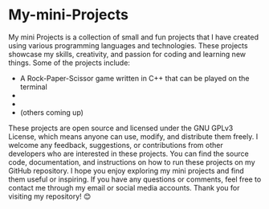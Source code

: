 # My-mini-Projects
My mini Projects is a collection of small and fun projects that I have created using various programming languages and technologies. These projects showcase my skills, creativity, and passion for coding and learning new things. Some of the projects include:

- A Rock-Paper-Scissor game written in C++ that can be played on the terminal
-
-
- (others coming up)

These projects are open source and licensed under the GNU GPLv3 License, which means anyone can use, modify, and distribute them freely. I welcome any feedback, suggestions, or contributions from other developers who are interested in these projects. You can find the source code, documentation, and instructions on how to run these projects on my GitHub repository.
I hope you enjoy exploring my mini projects and find them useful or inspiring. If you have any questions or comments, feel free to contact me through my email or social media accounts. Thank you for visiting my repository! 😊

